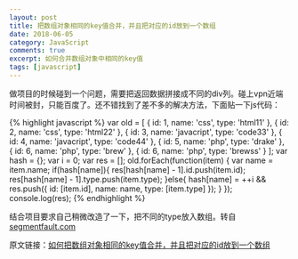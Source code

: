 ```yaml
---
layout: post
title: 把数组对象相同的key值合并，并且把对应的id放到一个数组
date: 2018-06-05
category: JavaScript
comments: true
excerpt: 如何合并数组对象中相同的key值
tags: [javascript]
---
```


做项目的时候碰到一个问题，需要把返回数据拼接成不同的div列。碰上vpn近端时间被封，只能百度了。还不错找到了差不多的解决方法，下面贴一下js代码：

{% highlight javascript %}
    var old = [
	   {
	     id: 1,
	     name: 'css',
	     type: 'html11'
	   },
	   {
	     id: 2,
	     name: 'css',
	     type: 'html22'
	   },
	   {
	     id: 3,
	     name: 'javacript',
	     type: 'code33'
	   },
	   {
	     id: 4,
	     name: 'javacript',
	     type: 'code44'
	   },
	   {
	     id: 5,
	     name: 'php',
	     type: 'drake'
	   },
	   {
	     id: 6,
	     name: 'php',
	     type: 'brew'
	   },
	   {
	     id: 6,
	     name: 'php',
	     type: 'brewss'
	   }
          ];
	  var hash = {};
	  var i = 0;
	  var res = [];
	  old.forEach(function(item) {
		var name = item.name;
		if(hash[name]){
		    res[hash[name] - 1].id.push(item.id);
		    res[hash[name] - 1].type.push(item.type);
		}else{
		    hash[name] = ++i && res.push({
			    id: [item.id],
			    name: name,
			    type: [item.type]
			});
		    }
		});
	console.log(res);
{% endhighlight %}

结合项目要求自己稍微改造了一下，把不同的type放入数组。转自[segmentfault.com](https://segmentfault.com/)

原文链接：[如何把数组对象相同的key值合并，并且把对应的id放到一个数组](https://segmentfault.com/q/1010000009821632)
